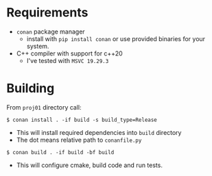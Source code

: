 # Requirements
- `conan` package manager
  - install with `pip install conan` or use provided binaries for your system.
- C++ compiler with support for c++20
  - I've tested with `MSVC 19.29.3`

# Building

From `proj01` directory call:


```$ conan install . -if build -s build_type=Release```
  - This will install required dependencies into `build` directory
  - The dot means relative path to `conanfile.py`


```$ conan build . -if build -bf build```
  - This will configure cmake, build code and run tests.
